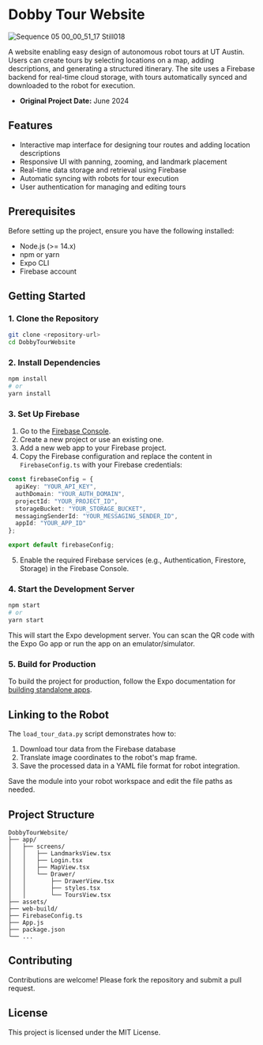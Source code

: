# Dobby Tour Website

![Sequence 05 00_00_51_17 Still018](https://github.com/user-attachments/assets/7fe9227a-5521-4cc1-a453-9d3bc50f48fa)

A website enabling easy design of autonomous robot tours at UT Austin. Users can create tours by selecting locations on a map, adding descriptions, and generating a structured itinerary. The site uses a Firebase backend for real-time cloud storage, with tours automatically synced and downloaded to the robot for execution.

- **Original Project Date:** June 2024

## Features
- Interactive map interface for designing tour routes and adding location descriptions
- Responsive UI with panning, zooming, and landmark placement
- Real-time data storage and retrieval using Firebase
- Automatic syncing with robots for tour execution
- User authentication for managing and editing tours

## Prerequisites
Before setting up the project, ensure you have the following installed:

- Node.js (>= 14.x)
- npm or yarn
- Expo CLI
- Firebase account

## Getting Started

### 1. Clone the Repository
```bash
git clone <repository-url>
cd DobbyTourWebsite
```

### 2. Install Dependencies
```bash
npm install
# or
yarn install
```

### 3. Set Up Firebase
1. Go to the [Firebase Console](https://console.firebase.google.com/).
2. Create a new project or use an existing one.
3. Add a new web app to your Firebase project.
4. Copy the Firebase configuration and replace the content in `FirebaseConfig.ts` with your Firebase credentials:

```typescript
const firebaseConfig = {
  apiKey: "YOUR_API_KEY",
  authDomain: "YOUR_AUTH_DOMAIN",
  projectId: "YOUR_PROJECT_ID",
  storageBucket: "YOUR_STORAGE_BUCKET",
  messagingSenderId: "YOUR_MESSAGING_SENDER_ID",
  appId: "YOUR_APP_ID"
};

export default firebaseConfig;
```

5. Enable the required Firebase services (e.g., Authentication, Firestore, Storage) in the Firebase Console.

### 4. Start the Development Server
```bash
npm start
# or
yarn start
```

This will start the Expo development server. You can scan the QR code with the Expo Go app or run the app on an emulator/simulator.

### 5. Build for Production
To build the project for production, follow the Expo documentation for [building standalone apps](https://docs.expo.dev/build/introduction/).

## Linking to the Robot

The `load_tour_data.py` script demonstrates how to:

1. Download tour data from the Firebase database
2. Translate image coordinates to the robot's map frame.
3. Save the processed data in a YAML file format for robot integration.

Save the module into your robot workspace and edit the file paths as needed.

## Project Structure
```
DobbyTourWebsite/
├── app/
│   ├── screens/
│   │   ├── LandmarksView.tsx
│   │   ├── Login.tsx
│   │   ├── MapView.tsx
│   │   └── Drawer/
│   │       ├── DrawerView.tsx
│   │       ├── styles.tsx
│   │       └── ToursView.tsx
├── assets/
├── web-build/
├── FirebaseConfig.ts
├── App.js
├── package.json
└── ...
```

## Contributing
Contributions are welcome! Please fork the repository and submit a pull request.

## License
This project is licensed under the MIT License.
